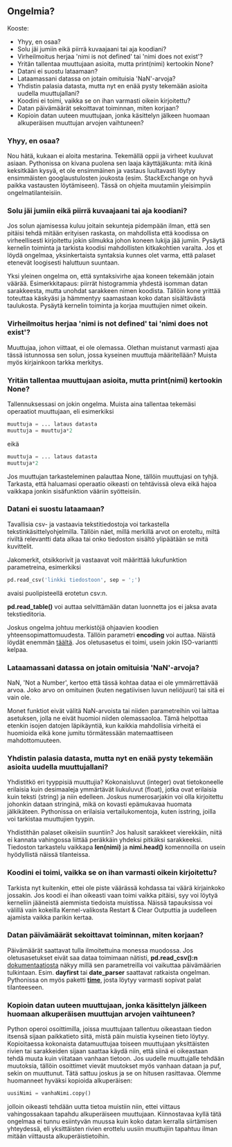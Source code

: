 ## Ongelmia?

Kooste:

- Yhyy, en osaa?  
- Solu jäi jumiin eikä piirrä kuvaajaani tai aja koodiani?  
- Virheilmoitus herjaa 'nimi is not defined' tai 'nimi does not exist'?  
- Yritän tallentaa muuttujaan asioita, mutta print(nimi) kertookin None?  
- Datani ei suostu lataamaan?  
- Lataamassani datassa on jotain omituisia 'NaN'-arvoja?  
- Yhdistin palasia datasta, mutta nyt en enää pysty tekemään asioita uudella muuttujallani?  
- Koodini ei toimi, vaikka se on ihan varmasti oikein kirjoitettu?  
- Datan päivämäärät sekoittavat toiminnan, miten korjaan?  
- Kopioin datan uuteen muuttujaan, jonka käsittelyn jälkeen huomaan alkuperäisen muuttujan arvojen vaihtuneen?  


### Yhyy, en osaa?

Nou hätä, kukaan ei aloita mestarina. Tekemällä oppii ja virheet kuuluvat asiaan.
Pythonissa on kivana puolena sen laaja käyttäjäkunta: mitä ikinä keksitkään kysyä, et ole ensimmäinen ja vastaus luultavasti löytyy ensimmäisten googlaustulosten joukosta (esim. StackExchange on hyvä paikka vastausten löytämiseen).
Tässä on ohjeita muutamiin yleisimpiin ongelmatilanteisiin.

### Solu jäi jumiin eikä piirrä kuvaajaani tai aja koodiani?

Jos solun ajamisessa kuluu joitain sekunteja pidempään ilman, että sen pitäisi tehdä mitään erityisen raskasta, on mahdollista että koodissa on virheellisesti kirjoitettu
jokin silmukka johon koneen lukija jää jumiin. Pysäytä kernelin toiminta ja tarkista koodisi mahdollisten kitkakohtien varalta.
Jos et löydä ongelmaa, yksinkertaista syntaksia kunnes olet varma, että palaset etenevät loogisesti haluttuun suuntaan.

Yksi yleinen ongelma on, että syntaksivirhe ajaa koneen tekemään jotain väärää. Esimerkkitapaus: piirrät histogrammia yhdestä isomman datan sarakkeesta,
mutta unohdat sarakkeen nimen koodista. Tällöin kone yrittää toteuttaa käskyäsi ja hämmentyy saamastaan koko datan sisältävästä taulukosta.
Pysäytä kernelin toiminta ja korjaa muuttujien nimet oikein.

### Virheilmoitus herjaa 'nimi is not defined' tai 'nimi does not exist'? 

Muuttujaa, johon viittaat, ei ole olemassa. Olethan muistanut varmasti ajaa tässä istunnossa sen solun, jossa kyseinen muuttuja määritellään?
Muista myös kirjainkoon tarkka merkitys.

### Yritän tallentaa muuttujaan asioita, mutta print(nimi) kertookin None?

Tallennuksessasi on jokin ongelma. Muista aina tallentaa tekemäsi operaatiot muuttujaan, eli esimerkiksi
```python
muuttuja = ... lataus datasta
muuttuja = muuttuja*2
```
eikä
```python
muuttuja = ... lataus datasta
muuttuja*2
```
Jos muuttujan tarkasteleminen palauttaa None, tällöin muuttujasi on tyhjä.
Tarkasta, että haluamasi operaatio oikeasti on tehtävissä oleva eikä hajoa vaikkapa jonkin sisäfunktion vääriin syötteisiin.

### Datani ei suostu lataamaan? 
Tavallisia csv- ja vastaavia tekstitiedostoja voi tarkastella tekstinkäsittelyohjelmilla. Tällöin näet, millä merkillä arvot on eroteltu, miltä riviltä
relevantti data alkaa tai onko tiedoston sisältö ylipäätään se mitä kuvittelit.

Jakomerkit, otsikkorivit ja vastaavat voit määrittää lukufunktion parametreina, esimerkiksi
```python
pd.read_csv('linkki tiedostoon', sep = ';')
```
avaisi puolipisteellä erotetun csv:n.

**pd.read_table()** voi auttaa selvittämään datan luonnetta jos ei jaksa avata tekstieditoria.

Joskus ongelma johtuu merkistöjä ohjaavien koodien yhteensopimattomuudesta. Tällöin parametri **encoding** voi auttaa.
Näistä löydät enemmän [täältä](https://docs.python.org/3/library/codecs.html#standard-encodings). Jos oletusasetus ei toimi, usein jokin ISO-variantti kelpaa.

### Lataamassani datassa on jotain omituisia 'NaN'-arvoja?  

NaN, 'Not a Number', kertoo että tässä kohtaa dataa ei ole ymmärrettävää arvoa. Joko arvo on omituinen (kuten negatiivisen luvun neliöjuuri) tai sitä ei vain ole.

Monet funktiot eivät välitä NaN-arvoista tai niiden parametreihin voi laittaa asetuksen, jolla ne eivät huomioi niiden olemassaoloa.
Tämä helpottaa etenkin isojen datojen läpikäyntiä, kun kaikkia mahdollisia virheitä ei huomioida eikä kone jumitu törmätessään matemaattiseen mahdottomuuteen.

### Yhdistin palasia datasta, mutta nyt en enää pysty tekemään asioita uudella muuttujallani?

Yhdistitkö eri tyyppisiä muuttujia? Kokonaisluvut (integer) ovat tietokoneelle erilaisia kuin desimaaleja ymmärtävät liukuluvut (float),
jotka ovat erilaisia kuin teksti (string) ja niin edelleen.
Joskus numerosarjakin voi olla kirjoitettu johonkin dataan stringinä, mikä on kovasti epämukavaa huomata jälkikäteen.
Pythonissa on erilaisia vertailukomentoja, kuten isstring, joilla voi tarkistaa muuttujien tyypin.

Yhdistithän palaset oikeisiin suuntiin? Jos halusit sarakkeet vierekkäin, niitä ei kannata vahingossa liittää peräkkäin yhdeksi pitkäksi sarakkeeksi.
Tiedoston tarkastelu vaikkapa **len(nimi)** ja **nimi.head()** komennoilla on usein hyödyllistä näissä tilanteissa.


### Koodini ei toimi, vaikka se on ihan varmasti oikein kirjoitettu? 

Tarkista nyt kuitenkin, ettei ole piste väärässä kohdassa tai väärä kirjainkoko jossakin.
Jos koodi ei ihan oikeasti vaan toimi vaikka pitäisi, syy voi löytyä kerneliin jääneistä aiemmista tiedoista muistissa.
Näissä tapauksissa voi välillä vain kokeilla Kernel-valikosta Restart & Clear Outputtia ja uudelleen ajamista vaikka parikin kertaa.

### Datan päivämäärät sekoittavat toiminnan, miten korjaan?  

Päivämäärät saattavat tulla ilmoitettuina monessa muodossa. Jos oletusasetukset eivät saa dataa toimimaan nätisti, **pd.read_csv():n** [dokumentaatiosta](https://pandas.pydata.org/pandas-docs/stable/generated/pandas.read_csv.html) näkyy millä sen parametreilla voi vaikuttaa päivämäärien tulkintaan. Esim. **dayfirst** tai **date_parser** saattavat ratkaista ongelman.
Pythonissa on myös paketti [**time**](https://docs.python.org/3/library/time.html), josta löytyy varmasti sopivat palat tilanteeseen.

### Kopioin datan uuteen muuttujaan, jonka käsittelyn jälkeen huomaan alkuperäisen muuttujan arvojen vaihtuneen?  

Python operoi osoittimilla, joissa muuttujaan tallentuu oikeastaan tiedon itsensä sijaan paikkatieto siitä, mistä päin muistia kyseinen tieto löytyy.
Kopioitaessa kokonaista datamuuttujaa toiseen muuttujaan yksittäisten rivien tai sarakkeiden sijaan saattaa käydä niin, että siinä ei oikeastaan tehdä muuta kuin
viitataan vanhaan tietoon. Jos uudelle muuttujalle tehdään muutoksia, tällöin osoittimet vievät muutokset myös vanhaan dataan ja puf, sekin on muuttunut.
Tätä sattuu joskus ja se on hitusen rasittavaa. Olemme huomanneet hyväksi kopioida alkuperäisen:

```python
uusiNimi = vanhaNimi.copy()
```
jolloin oikeasti tehdään uutta tietoa muistiin niin, ettei viittaus vahingossakaan tapahdu alkuperäiseen muuttujaan.
Kiinnostavaa kyllä tätä ongelmaa ei tunnu esiintyvän muussa kuin koko datan kerralla siirtämisen yhteydessä, eli yksittäisten rivien erottelu uusiin muuttujiin tapahtuu
ilman mitään viittausta alkuperäistietoihin.



